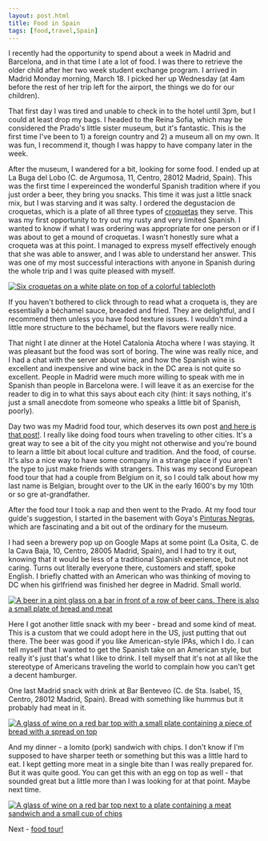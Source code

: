 ```yaml
---
layout: post.html
title: Food in Spain
tags: [food,travel,Spain]
---
```


I recently had the opportunity to spend about a week in Madrid and Barcelona, and in that time I ate a lot of food. I was there to retrieve the older child after her two week student exchange program. I arrived in Madrid Monday morning, March 18. I picked her up Wednesday (at 4am before the rest of her trip left for the airport, the things we do for our children).

That first day I was tired and unable to check in to the hotel until 3pm, but I could at least drop my bags. I headed to the Reina Sofia, which may be considered the Prado's little sister museum, but it's fantastic. This is the first time I've been to 1) a foreign country and 2) a museum all on my own. It was fun, I recommend it, though I was happy to have company later in the week.

After the museum, I wandered for a bit, looking for some food. I ended up at La Buga del Lobo (C. de Argumosa, 11, Centro, 28012 Madrid, Spain). This was the first time I expereinced the wonderful Spanish tradition where if you just order a beer, they bring you snacks. This time it was just a little snack mix, but I was starving and it was salty. I ordered the degustacion de croquetas, which is a plate of all three types of [croquetas](https://en.wikipedia.org/wiki/Croquette) they serve. This was my first opportunity to try out my rusty and very limited Spanish. I wanted to know if what I was ordering was appropriate for one person or if I was about to get a mound of croquetas. I wasn't honestly sure what a croqueta was at this point. I managed to express myself effectively enough that she was able to answer, and I was able to understand her answer. This was one of my most successful interactions with anyone in Spanish during the whole trip and I was quite pleased with myself. 

[![Six croquetas on a white plate on top of a colorful tablecloth](https://live.staticflickr.com/65535/53596286666_d7cbeb41c1.jpg)](https://flic.kr/p/2pE7YL3)

If you haven't bothered to click through to read what a croqueta is, they are essentially a béchamel sauce, breaded and fried. They are delightful, and I recommend them unless you have food texture issues. I wouldn't mind a little more structure to the béchamel, but the flavors were really nice.

That night I ate dinner at the Hotel Catalonia Atocha where I was staying. It was pleasant but the food was sort of boring. The wine was really nice, and I had a chat with the server about wine, and how the Spanish wine is excellent and inexpensive and wine back in the DC area is not quite so excellent. People in Madrid were much more willing to speak with me in Spanish than people in Barcelona were. I will leave it as an exercise for the reader to dig in to what this says about each city (hint: it says nothing, it's just a small anecdote from someone who speaks a little bit of Spanish, poorly).

Day two was my Madrid food tour, which deserves its own post [and here is that post!](/2024/03/30/madrid-food-tour/). I really like doing food tours when traveling to other cities. It's a great way to see a bit of the city you might not otherwise and you're bound to learn a little bit about local culture and tradition. And the food, of course. It's also a nice way to have some company in a strange place if you aren't the type to just make friends with strangers. This was my second European food tour that had a couple from Belgium on it, so I could talk about how my last name is Belgian, brought over to the UK in the early 1600's by my 10th or so gre
at-grandfather.

After the food tour I took a nap and then went to the Prado. At my food tour guide's suggestion, I started in the basement with Goya's [Pinturas Negras](https://en.wikipedia.org/wiki/Black_Paintings), which are fascinating and a bit out of the ordinary for the museum.

I had seen a brewery pop up on Google Maps at some point (La Osita, C. de la Cava Baja, 10, Centro, 28005 Madrid, Spain), and I had to try it out, knowing that it would be less of a traditional Spanish experience, but not caring. Turns out literally everyone there, customers and staff, spoke English. I briefly chatted with an American who was thinking of moving to DC when his girlfriend was finished her degree in Madrid. Small world.

[![A beer in a pint glass on a bar in front of a row of beer cans. There is also a small plate of bread and meat](https://live.staticflickr.com/65535/53597734452_ea2f144262.jpg)](https://flic.kr/p/2pEfp8S)

Here I got another little snack with my beer - bread and some kind of meat. This is a custom that we could adopt here in the US, just putting that out there. The beer was good if you like American-style IPAs, which I do. I can tell myself that I wanted to get the Spanish take on an American style, but really it's just that's what I like to drink. I tell myself that it's not at all like the stereotype of Americans traveling the world to complain how you can't get a decent hamburger. 

One last Madrid snack with drink at Bar Benteveo (C. de Sta. Isabel, 15, Centro, 28012 Madrid, Spain). Bread with something like hummus but it probably had meat in it.

[![A glass of wine on a red bar top with a small plate containing a piece of bread with a spread on top](https://live.staticflickr.com/65535/53599066065_f55c9d4aef.jpg)](https://flic.kr/p/2pEndYH)

And my dinner - a lomito (pork) sandwich with chips. I don't know if I'm supposed to have sharper teeth or something but this was a little hard to eat. I kept getting more meat in a single bite than I was really prepared for. But it was quite good. You can get this with an egg on top as well - that sounded great but a little more than I was looking for at that point. Maybe next time.

[![A glass of wine on a red bar top next to a plate containing a meat sandwich and a small cup of chips](https://live.staticflickr.com/65535/53597734607_953d3beb14.jpg)](https://flic.kr/p/2pEfpbx)

Next - [food tour!](2024/03/30/madrid-food-tour/)
